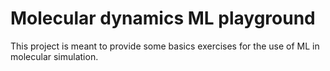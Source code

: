 Molecular dynamics ML playground
================================

This project is meant to provide some basics exercises for the use of ML in molecular simulation.
